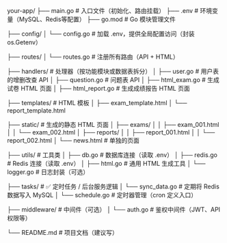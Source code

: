 your-app/
├── main.go                        # 入口文件（初始化、路由挂载）
├── .env                           # 环境变量（MySQL、Redis等配置）
├── go.mod                         # Go 模块管理文件

├── config/
│   └── config.go                  # 加载 .env，提供全局配置访问（封装 os.Getenv）

├── routes/
│   └── routes.go                  # 注册所有路由（API + HTML）

├── handlers/                      # 处理器（按功能模块或数据表拆分）
│   ├── user.go                    # 用户表的增删改查 API
│   ├── question.go                # 问题表 API
│   ├── html_exam.go              # 生成试卷 HTML 页面
│   ├── html_report.go            # 生成成绩报告 HTML 页面

├── templates/                     # HTML 模板
│   ├── exam_template.html
│   └── report_template.html

├── static/                        # 生成的静态 HTML 页面
│   ├── exams/
│   │   ├── exam_001.html
│   │   └── exam_002.html
│   ├── reports/
│   │   ├── report_001.html
│   │   └── report_002.html
│   └── news.html                  # 单独的页面

├── utils/                         # 工具类
│   ├── db.go                      # 数据库连接（读取 .env）
│   ├── redis.go                   # Redis 连接（读取 .env）
│   ├── html.go                    # 通用 HTML 生成工具
│   └── logger.go                  # 日志封装（可选）

├── tasks/                         # ✅ 定时任务 / 后台服务逻辑
│   └── sync_data.go              # 定期将 Redis 数据写入 MySQL
│   └── schedule.go               # 定时器管理（cron 定义入口）

├── middleware/                   # 中间件（可选）
│   └── auth.go                   # 鉴权中间件（JWT、API 权限等）

└── README.md                     # 项目文档（建议写）